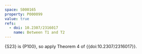 ```yaml
---
space: S000165
property: P000099
value: true
refs:
  - doi: 10.2307/2316017
    name: Between T1 and T2
---
```


{S23} is {P100}, so apply Theorem 4 of {{doi:10.2307/2316017}}.
